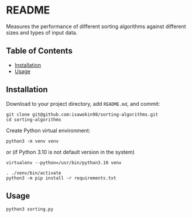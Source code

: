 # README 

Measures the performance of different sorting algorithms against different sizes and types of input data. 

## Table of Contents

- [Installation](#installation)
- [Usage](#usage)

## Installation

Download to your project directory, add `README.md`, and commit:

```
git clone git@github.com:isawokin98/sorting-algorithms.git
cd sorting-algorithms
```
Create Python virtual environment:
```
python3 -m venv venv
```
or (if Python 3.10 is not default version in the system)
```
virtualenv --python=/usr/bin/python3.10 venv
```
```
. ./venv/bin/activate
python3 -m pip install -r requirements.txt
```

## Usage

```
python3 sorting.py
```

